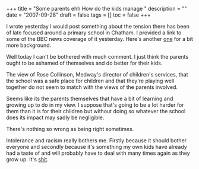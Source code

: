 +++
title = "Some parents ehh  How do the kids manage "
description = ""
date = "2007-09-28"
draft = false
tags = []
toc = false
+++

I wrote yesterday I would post something about the tension there has been of late focused around a primary school in Chatham. I provided a link to some of the BBC news coverage of it yesterday. Here's another [one](http://news.bbc.co.uk/1/hi/england/kent/7011313.stm) for a bit more background.

Well today I can't be bothered with much comment. I just think the parents ought to be ashamed of themselves and do better for their kids.

The view of Rose Collinson, Medway's director of children's services, that the school was a safe place for children and that they're playing well together do not seem to match with the views of the parents involved.

Seems like its the parents themselves that have a bit of learning and growing up to do in my view. I suppose that's going to be a lot harder for them than it is for their children but without doing so whatever the school does its impact may sadly be negligible.

There's nothing so wrong as being right sometimes.

Intolerance and racism really bothers me. Firstly because it should bother everyone and secondly because it's something my own kids have already had a taste of and will probably have to deal with many times again as they grow up. It's [shit](https://listed.to/@alxtrnr/59002/piece-of-shit).